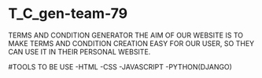 # T_C_gen-team-79

TERMS AND CONDITION GENERATOR
THE AIM OF OUR WEBSITE IS TO MAKE TERMS AND CONDITION CREATION EASY FOR OUR USER, SO THEY CAN USE IT IN THEIR PERSONAL WEBSITE.

#TOOLS TO BE USE
-HTML
-CSS
-JAVASCRIPT
-PYTHON(DJANGO)
